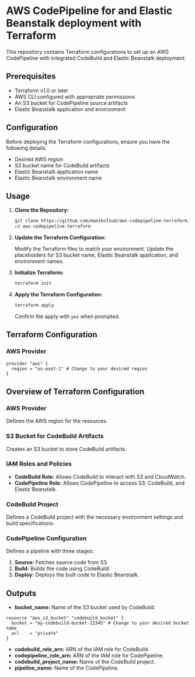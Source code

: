 # AWS CodePipeline for and Elastic Beanstalk deployment with Terraform

This repository contains Terraform configurations to set up an AWS CodePipeline with integrated CodeBuild and Elastic Beanstalk deployment.

## Prerequisites

- Terraform v1.0 or later
- AWS CLI configured with appropriate permissions
- An S3 bucket for CodePipeline source artifacts
- Elastic Beanstalk application and environment

## Configuration

Before deploying the Terraform configurations, ensure you have the following details:

- Desired AWS region
- S3 bucket name for CodeBuild artifacts
- Elastic Beanstalk application name
- Elastic Beanstalk environment name

## Usage

1. **Clone the Repository:**

    ```sh
    git clone https://github.com/manikcloud/aws-codepipeline-terraform.git
    cd aws-codepipeline-terraform
    ```

2. **Update the Terraform Configuration:**

    Modify the Terraform files to match your environment. Update the placeholders for S3 bucket name, Elastic Beanstalk application, and environment names.

3. **Initialize Terraform:**

    ```sh
    terraform init
    ```

4. **Apply the Terraform Configuration:**

    ```sh
    terraform apply
    ```

    Confirm the apply with `yes` when prompted.

## Terraform Configuration

### AWS Provider

```hcl
provider "aws" {
  region = "us-east-1" # Change to your desired region
}
```

## Overview of Terraform Configuration

### AWS Provider

Defines the AWS region for the resources.

### S3 Bucket for CodeBuild Artifacts

Creates an S3 bucket to store CodeBuild artifacts.

### IAM Roles and Policies

- **CodeBuild Role:** Allows CodeBuild to interact with S3 and CloudWatch.
- **CodePipeline Role:** Allows CodePipeline to access S3, CodeBuild, and Elastic Beanstalk.

### CodeBuild Project

Defines a CodeBuild project with the necessary environment settings and build specifications.

### CodePipeline Configuration

Defines a pipeline with three stages:
1. **Source:** Fetches source code from S3.
2. **Build:** Builds the code using CodeBuild.
3. **Deploy:** Deploys the built code to Elastic Beanstalk.

## Outputs

- **bucket_name:** Name of the S3 bucket used by CodeBuild.

```
resource "aws_s3_bucket" "codebuild_bucket" {
  bucket = "my-codebuild-bucket-12345" # Change to your desired bucket name
  acl    = "private"
}

```
- **codebuild_role_arn:** ARN of the IAM role for CodeBuild.
- **codepipeline_role_arn:** ARN of the IAM role for CodePipeline.
- **codebuild_project_name:** Name of the CodeBuild project.
- **pipeline_name:** Name of the CodePipeline.






